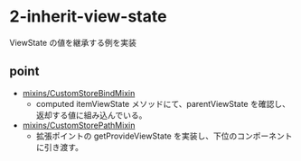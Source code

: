 # 2-inherit-view-state

ViewState の値を継承する例を実装

## point

- [mixins/CustomStoreBindMixin](./mixins/CustomStoreBindMixin.ts)
  - computed itemViewState メソッドにて、parentViewState を確認し、返却する値に組み込んでいる。
- [mixins/CustomStorePathMixin](./mixins/CustomStorePathMixin.ts)
  - 拡張ポイントの getProvideViewState を実装し、下位のコンポーネントに引き渡す。
